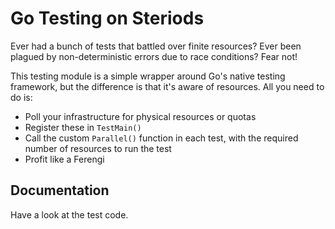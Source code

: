 # Go Testing on Steriods

Ever had a bunch of tests that battled over finite resources?
Ever been plagued by non-deterministic errors due to race conditions?
Fear not!

This testing module is a simple wrapper around Go's native testing framework, but the difference is that it's aware of resources.
All you need to do is:

* Poll your infrastructure for physical resources or quotas
* Register these in `TestMain()`
* Call the custom `Parallel()` function in each test, with the required number of resources to run the test
* Profit like a Ferengi

## Documentation

Have a look at the test code.
